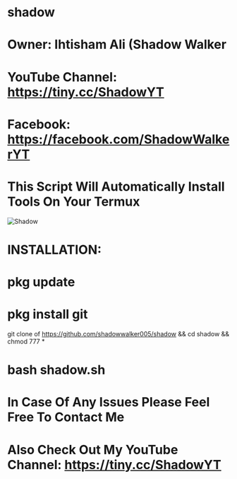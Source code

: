 # shadow
# Owner: Ihtisham Ali (Shadow Walker
# YouTube Channel: https://tiny.cc/ShadowYT
# Facebook: https://facebook.com/ShadowWalkerYT

#
# This Script Will Automatically Install Tools On Your Termux
![Shadow](https://github.com/shadowwalker005/shadow/blob/master/Screenshot_2020-06-24-21-38-14.png)
#
#
#
# INSTALLATION:
# pkg update
# pkg install git

git clone of https://github.com/shadowwalker005/shadow && cd shadow && chmod 777 *

# bash shadow.sh

#
#
#
#
# In Case Of Any Issues Please Feel Free To Contact Me
#
# Also Check Out My YouTube Channel: https://tiny.cc/ShadowYT


